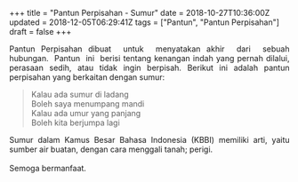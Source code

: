 +++
title = "Pantun Perpisahan - Sumur"
date = 2018-10-27T10:36:00Z
updated = 2018-12-05T06:29:41Z
tags = ["Pantun", "Pantun Perpisahan"]
draft = false
+++

<div dir="ltr" style="text-align: left;" trbidi="on"><div style="text-align: justify;">Pantun Perpisahan dibuat&nbsp; untuk&nbsp; menyatakan akhir&nbsp; dari&nbsp; sebuah hubungan.&nbsp; Pantun&nbsp; ini&nbsp; berisi tentang kenangan indah yang pernah dilalui, perasaan sedih, atau tidak ingin berpisah. Berikut ini adalah pantun perpisahan yang berkaitan dengan sumur:</div><blockquote class="tr_bq">Kalau ada sumur di ladang<br />Boleh saya menumpang mandi<br />Kalau ada umur yang panjang<br />Boleh kita berjumpa lagi</blockquote><div style="text-align: justify;">Sumur dalam Kamus Besar Bahasa Indonesia (KBBI) memiliki arti, yaitu sumber air buatan, dengan cara menggali tanah; perigi.</div><div style="text-align: justify;"><br /></div><div style="text-align: justify;">Semoga bermanfaat.</div></div>
